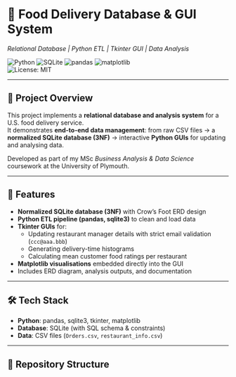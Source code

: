 # 🍴 Food Delivery Database & GUI System  
*Relational Database | Python ETL | Tkinter GUI | Data Analysis*

![Python](https://img.shields.io/badge/Python-3.11-blue) 
![SQLite](https://img.shields.io/badge/Database-SQLite-green) 
![pandas](https://img.shields.io/badge/Library-pandas-orange) 
![matplotlib](https://img.shields.io/badge/Visualization-matplotlib-red)  
![License: MIT](https://img.shields.io/badge/License-MIT-yellow)

---

## 📌 Project Overview
This project implements a **relational database and analysis system** for a U.S. food delivery service.  
It demonstrates **end-to-end data management**: from raw CSV files → a **normalized SQLite database (3NF)** → interactive **Python GUIs** for updating and analysing data.

Developed as part of my MSc *Business Analysis & Data Science* coursework at the University of Plymouth.

---

## 🚀 Features
- **Normalized SQLite database (3NF)** with Crow’s Foot ERD design  
- **Python ETL pipeline (pandas, sqlite3)** to clean and load data  
- **Tkinter GUIs** for:  
  - Updating restaurant manager details with strict email validation (`ccc@aaa.bbb`)  
  - Generating delivery-time histograms  
  - Calculating mean customer food ratings per restaurant  
- **Matplotlib visualisations** embedded directly into the GUI  
- Includes ERD diagram, analysis outputs, and documentation  

---

## 🛠 Tech Stack
- **Python**: pandas, sqlite3, tkinter, matplotlib  
- **Database**: SQLite (with SQL schema & constraints)  
- **Data**: CSV files (`Orders.csv`, `restaurant_info.csv`)  

---

## 📂 Repository Structure
